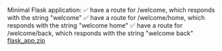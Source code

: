 Minimal Flask application:
✅ have a route for /welcome, which responds with the string "welcome"
✅ have a route for /welcome/home, which responds with the string "welcome home"
✅ have a route for /welcome/back, which responds with the string "welcome back"
[flask_app.zip](https://github.com/intsm/Python-practicum-2022/files/10289244/flask_app.zip)

